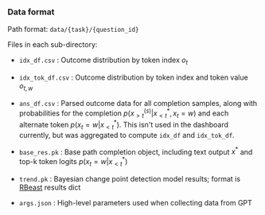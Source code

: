 
### Data format

Path format: `data/{task}/{question_id}`

Files in each sub-directory:
- `idx_df.csv` : Outcome distribution by token index  $o_t$
- `idx_tok_df.csv` :  Outcome distribution by token index and token value  $o_{t, w}$
- `ans_df.csv` : Parsed outcome data for all completion samples, along with probabilities for the completion $p(x_{>t}^{(s)} | x_{<t}^*, x_t = w)$ and each alternate token $p(x_t = w | x_{<t}^*)$. This isn't used in the dashboard currently, but was aggregated to compute `idx_df` and `idx_tok_df`.

- `base_res.pk` : Base path completion object, including text output $x^*$ and top-k token logits $p(x_t = w | x_{<t}^*)$
- `trend.pk` :  Bayesian change point detection model results; format is [RBeast](https://github.com/zhaokg/Rbeast) results dict

- `args.json` : High-level parameters used when collecting data from GPT



